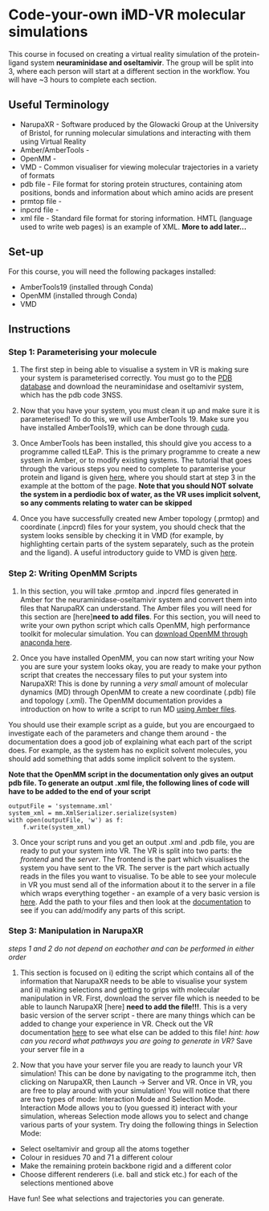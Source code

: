 # Code-your-own iMD-VR molecular simulations
This course in focused on creating a virtual reality simulation of the protein-ligand system **neuraminidase and oseltamivir**. The group will be split into 3, where each person will start at a different section in the workflow. You will have ~3 hours to complete each section. 

## Useful Terminology 
* NarupaXR - Software produced by the Glowacki Group at the University of Bristol, for running molecular simulations and interacting with them using Virtual Reality
* Amber/AmberTools - 
* OpenMM -
* VMD - Common visualiser for viewing molecular trajectories in a variety of formats
* pdb file - File format for storing protein structures, containing atom positions, bonds and information about which amino acids are present
* prmtop file - 
* inpcrd file - 
* xml file - Standard file format for storing information. HMTL (language used to write web pages) is an example of XML.
**More to add later...**

## Set-up
For this course, you will need the following packages installed:
* AmberTools19 (installed through Conda)
* OpenMM (installed through Conda)
* VMD

## Instructions
### Step 1: Parameterising your molecule  

1. The first step in being able to visualise a system in VR is making sure your system is parameterised correctly. You must go to the [PDB database](https://www.rcsb.org/) and download the neuraminidase and oseltamivir system, which has the pdb code 3NSS.

2. Now that you have your system, you must clean it up and make sure it is parameterised! To do this, we will use AmberTools 19. Make sure you have installed AmberTools19, which can be done through [cuda](http://ambermd.org/GetAmber.php).

3. Once AmberTools has been installed, this should give you access to a programme called tLEaP. This is the primary programme to create a new system in Amber, or to modify existing systems. The tutorial that goes through the various steps you need to complete to paramterise your protein and ligand is given [here](http://ambermd.org/tutorials/pengfei/index.htm), where you should start at step 3 in the example at the bottom of the page. **Note that you should NOT solvate the system in a perdiodic box of water, as the VR uses implicit solvent, so any comments relating to water can be skipped**

4. Once you have successfully created new Amber topology (.prmtop) and coordinate (.inpcrd) files for your system, you should check that the system looks sensible by checking it in VMD (for example, by highlighting certain parts of the system separately, such as the protein and the ligand). A useful introductory guide to VMD is given [here](https://chryswoods.com/dynamics/visualisation/mouse.html).


### Step 2: Writing OpenMM Scripts 

1. In this section, you will take .prmtop and .inpcrd files generated in Amber for the neuraminidase-oseltamivir system and convert them into files that NarupaRX can understand. The Amber files you will need for this section are [here]**need to add files**. For this section, you will need to write your own python script which calls OpenMM, high performance toolkit for molecular simulation. You can [download OpenMM through anaconda here](https://anaconda.org/omnia/openmm).

2. Once you have installed OpenMM, you can now start writing your Now you are sure your system looks okay, you are ready to make your python script that creates the neccessary files to put your system into NarupaXR! This is done by running a *very small* amount of molecular dynamics (MD) through OpenMM to create a new coordinate (.pdb) file and topology (.xml). The OpenMM documentation provides a introduction on how to write a script to run MD [using Amber files](http://docs.openmm.org/latest/userguide/application.html#using-amber-files). 

You should use their example script as a guide, but you are encourgaed to investigate each of the parameters and change them around - the documentation does a good job of explaining what each part of the script does. For example, as the system has no explicit solvent molecules, you should add something that adds some implicit solvent to the system. 

**Note that the OpenMM script in the documentation only gives an output pdb file. To generate an output .xml file, the following lines of code will have to be added to the end of your script**
```
outputFile = 'systemname.xml'
system_xml = mm.XmlSerializer.serialize(system)
with open(outputFile, 'w') as f:
    f.write(system_xml)
```

3. Once your script runs and you get an output .xml and .pdb file, you are ready to put your system into VR. The VR is split into two parts: the *frontend* and the *server*. The frontend is the part which visualises the system you have sent to the VR. The server is the part which actually reads in the files you want to visualise. To be able to see your molecule in VR you must send all of the information about it to the server in a file which wraps everything together - an example of a very basic version is [here](https://github.com/davidglo/TMCS-2019/blob/master/hackathon/imd-vr/vr_openmm_template.xml). Add the path to your files and then look at the [documentation](https://intangiblerealities.gitlab.io/narupaXR/md__user_guide__user_guide.html) to see if you can add/modify any parts of this script.

### Step 3: Manipulation in NarupaXR 
*steps 1 and 2 do not depend on eachother and can be performed in either order*

1. This section is focused on i) editing the script which contains all of the information that NarupaXR needs to be able to visualise your system and ii) making selections and getting to grips with molecular manipulation in VR. First, download the server file which is needed to be able to launch NarupaXR [here] **need to add the file!!!**. This is a very basic version of the server script - there are many things which can be added to change your experience in VR. Check out the VR documentation [here](https://intangiblerealities.gitlab.io/narupaXR/md__user_guide__user_guide.html) to see what else can be added to this file! *hint: how can you record what pathways you are going to generate in VR?* Save your server file in a 

2. Now that you have your server file you are ready to launch your VR simulation! This can be done by navigating to the programme itch, then clicking on NarupaXR, then Launch -> Server and VR. Once in VR, you are free to play around with your simulation! You will notice that there are two types of mode: Interaction Mode and Selection Mode. Interaction Mode allows you to (you guessed it) interact with your simulation, whereas Selection mode allows you to select and change various parts of your system. Try doing the following things in Selection Mode:

* Select oseltamivir and group all the atoms together
* Colour in residues 70 and 71 a different colour
* Make the remaining protein backbone rigid and a different color
* Choose different renderers (i.e. ball and stick etc.) for each of the selections mentioned above

Have fun! See what selections and trajectories you can generate. 

